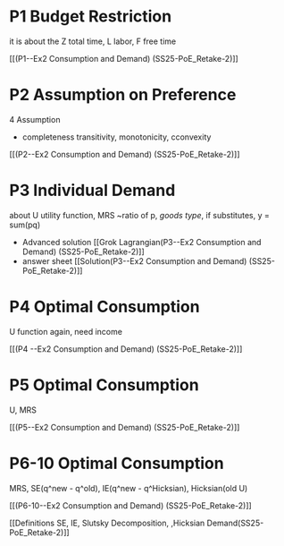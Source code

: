
# P1 Budget Restriction 
it is about the Z total time, L labor, F free time

[[(P1--Ex2 Consumption and Demand) (SS25-PoE_Retake-2)]]

# P2 Assumption on Preference
4 Assumption 
- completeness transitivity, monotonicity, cconvexity

[[(P2--Ex2 Consumption and Demand) (SS25-PoE_Retake-2)]]

# P3 Individual Demand
about U utility function, MRS ~ratio of p, *goods type*, if substitutes, y = sum(pq)


- Advanced solution
[[Grok Lagrangian(P3--Ex2 Consumption and Demand) (SS25-PoE_Retake-2)]]
- answer sheet
[[Solution(P3--Ex2 Consumption and Demand) (SS25-PoE_Retake-2)]]

# P4 Optimal Consumption
U function again, need income

[[(P4 --Ex2 Consumption and Demand) (SS25-PoE_Retake-2)]]

# P5 Optimal Consumption
U, MRS


[[(P5--Ex2 Consumption and Demand) (SS25-PoE_Retake-2)]]

# P6-10 Optimal Consumption
MRS, SE(q^new - q^old), IE(q^new - q^Hicksian), Hicksian(old U)



[[(P6-10--Ex2 Consumption and Demand) (SS25-PoE_Retake-2)]]

[[Definitions SE, IE,  Slutsky Decomposition, ,Hicksian Demand(SS25-PoE_Retake-2)]]